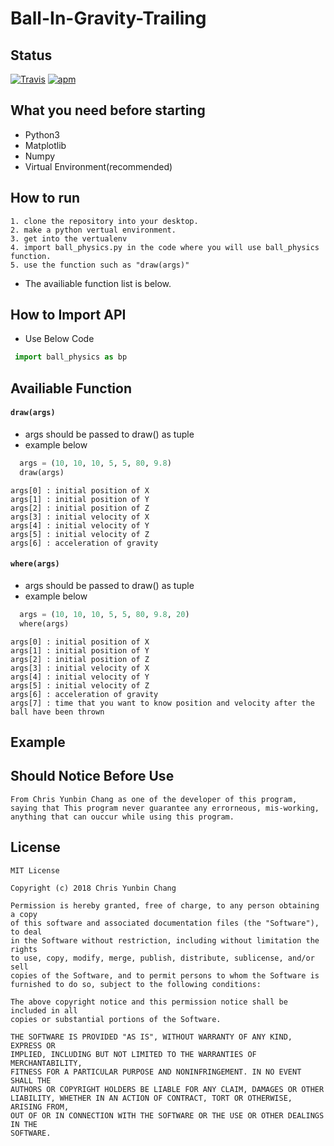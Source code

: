 # Ball-In-Gravity-Trailing

## Status

[![Travis](https://img.shields.io/jenkins/s/https/jenkins.qa.ubuntu.com/view/Precise/view/All%20Precise/job/precise-desktop-amd64_default.svg)]() [![apm](https://img.shields.io/apm/l/vim-mode.svg)]()


## What you need before starting

  * Python3
  * Matplotlib
  * Numpy
  * Virtual Environment(recommended)
  
  
## How to run

    1. clone the repository into your desktop.
	2. make a python vertual environment.
	3. get into the vertualenv
	4. import ball_physics.py in the code where you will use ball_physics function.
	5. use the function such as "draw(args)"
  
  * The availiable function list is below.
  
  
## How to Import API
  * Use Below Code
   ```python
    import ball_physics as bp
   ```
   
## Availiable Function

  #### `draw(args)`
  
  * args should be passed to draw() as tuple
  * example below
  
  ```python
    args = (10, 10, 10, 5, 5, 80, 9.8)
    draw(args)
  ```
    
	args[0] : initial position of X
	args[1] : initial position of Y
	args[2] : initial position of Z
	args[3] : initial velocity of X
	args[4] : initial velocity of Y
	args[5] : initial velocity of Z
	args[6] : acceleration of gravity
  
  
  #### `where(args)`
  
  * args should be passed to draw() as tuple
  * example below
  
  ```python
    args = (10, 10, 10, 5, 5, 80, 9.8, 20)
    where(args)
  ```
  
	args[0] : initial position of X
	args[1] : initial position of Y
	args[2] : initial position of Z
	args[3] : initial velocity of X
	args[4] : initial velocity of Y
	args[5] : initial velocity of Z
	args[6] : acceleration of gravity
	args[7] : time that you want to know position and velocity after the ball have been thrown
	
## Example

## Should Notice Before Use

	From Chris Yunbin Chang as one of the developer of this program, saying that This program never guarantee any errorneous, mis-working, anything that can ouccur while using this program.

## License

   	MIT License

	Copyright (c) 2018 Chris Yunbin Chang

	Permission is hereby granted, free of charge, to any person obtaining a copy
	of this software and associated documentation files (the "Software"), to deal
	in the Software without restriction, including without limitation the rights
	to use, copy, modify, merge, publish, distribute, sublicense, and/or sell
	copies of the Software, and to permit persons to whom the Software is
	furnished to do so, subject to the following conditions:

	The above copyright notice and this permission notice shall be included in all
	copies or substantial portions of the Software.

	THE SOFTWARE IS PROVIDED "AS IS", WITHOUT WARRANTY OF ANY KIND, EXPRESS OR
	IMPLIED, INCLUDING BUT NOT LIMITED TO THE WARRANTIES OF MERCHANTABILITY,
	FITNESS FOR A PARTICULAR PURPOSE AND NONINFRINGEMENT. IN NO EVENT SHALL THE
	AUTHORS OR COPYRIGHT HOLDERS BE LIABLE FOR ANY CLAIM, DAMAGES OR OTHER
	LIABILITY, WHETHER IN AN ACTION OF CONTRACT, TORT OR OTHERWISE, ARISING FROM,
	OUT OF OR IN CONNECTION WITH THE SOFTWARE OR THE USE OR OTHER DEALINGS IN THE
	SOFTWARE.

